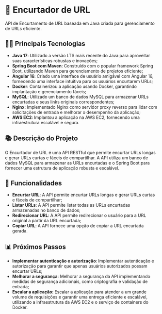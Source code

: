 # 🚀 Encurtador de URL
API de Encurtamento de URL baseada em Java criada para gerenciamento de URLs eficiente.

## 👨‍💻 Principais Tecnologias
- **Java 17**: Utilizado a versão LTS mais recente do Java para aproveitar suas características robustas e inovações;
- **Spring Boot com Maven**: Construído com o popular framework Spring Boot, utilizando Maven para gerenciamento de projetos eficiente;
- **Angular 16**: Criado uma interface de usuário amigável com Angular 16, fornecendo uma interface intuitiva para os usuários encurtarem URLs;
- **Docker**: Containerizou a aplicação usando Docker, garantindo implantação e gerenciamento fáceis;
- **MySQL**: Utilizado um banco de dados MySQL para armazenar URLs encurtadas e seus links originais correspondentes;
- **Nginx**: Implementado Nginx como servidor proxy reverso para lidar com solicitações de entrada e melhorar o desempenho da aplicação;
- **AWS EC2**: Implantou a aplicação na AWS EC2, fornecendo uma infraestrutura escalável e segura.

## 📚 Descrição do Projeto
O Encurtador de URL é uma API RESTful que permite encurtar URLs longas e gerar URLs curtas e fáceis de compartilhar. A API utiliza um banco de dados MySQL para armazenar as URLs encurtadas e o Spring Boot para fornecer uma estrutura de aplicação robusta e escalável.

## 🚀 Funcionalidades
- **Encurtar URL**: A API permite encurtar URLs longas e gerar URLs curtas e fáceis de compartilhar;
- **Listar URLs**: A API permite listar todas as URLs encurtadas armazenadas no banco de dados;
- **Redirecionar URL**: A API permite redirecionar o usuário para a URL original a partir da URL encurtada;
- **Copiar URL**: A API fornece uma opção de copiar a URL encurtada gerada.

## 📊 Próximos Passos
- **Implementar autenticação e autorização**: Implementar autenticação e autorização para garantir que apenas usuários autorizados possam encurtar URLs;
- **Melhorar a segurança**: Melhorar a segurança da API implementando medidas de segurança adicionais, como criptografia e validação de entrada;
- **Escalar a aplicação**: Escalar a aplicação para atender a um grande volume de requisições e garantir uma entrega eficiente e escalável, utilizando a infraestrutura da AWS EC2 e o serviço de containers do Docker.
